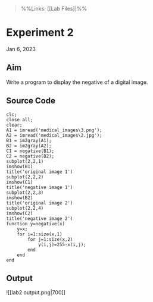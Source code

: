 >%%Links: [[Lab Files]]%%

# Experiment 2
Jan 6, 2023

## Aim
Write a program to display the negative of a digital image.

## Source Code
```
clc;
close all;
clear;
A1 = imread('medical_images\3.png');
A2 = imread('medical_images\2.jpg');
B1 = im2gray(A1);
B2 = im2gray(A2);
C1 = negative(B1);
C2 = negative(B2);
subplot(2,2,1)
imshow(B1)
title('original image 1')
subplot(2,2,2)
imshow(C1)
title('negative image 1')
subplot(2,2,3)
imshow(B2)
title('original image 2')
subplot(2,2,4)
imshow(C2)
title('negative image 2')
function y=negative(x)
    y=x;
    for i=1:size(x,1)
        for j=1:size(x,2)
            y(i,j)=255-x(i,j);
        end
    end
end
```

## Output
![[lab2 output.png|700]]